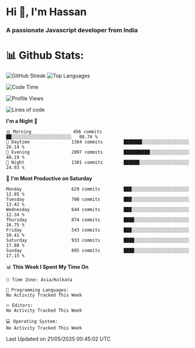 # Hi 👋, I'm Hassan
### A passionate Javascript developer from India


# 📊 Github Stats:
![GitHub Streak](https://github-readme-streak-stats.herokuapp.com/?user=codeblooded47&theme=dracula&hide_border=false)
![Top Languages](https://github-readme-stats.vercel.app/api/top-langs/?username=codeblooded47&layout=compact&theme=dracula)



<!--START_SECTION:waka-->
![Code Time](http://img.shields.io/badge/Code%20Time-883%20hrs%201%20min-blue)

![Profile Views](http://img.shields.io/badge/Profile%20Views-0-blue)

![Lines of code](https://img.shields.io/badge/From%20Hello%20World%20I%27ve%20Written-23.9%20million%20lines%20of%20code-blue)

**I'm a Night 🦉** 

```text
🌞 Morning                456 commits         ██░░░░░░░░░░░░░░░░░░░░░░░   08.74 % 
🌆 Daytime                1364 commits        ███████░░░░░░░░░░░░░░░░░░   26.14 % 
🌃 Evening                2097 commits        ██████████░░░░░░░░░░░░░░░   40.19 % 
🌙 Night                  1301 commits        ██████░░░░░░░░░░░░░░░░░░░   24.93 % 
```
📅 **I'm Most Productive on Saturday** 

```text
Monday                   629 commits         ███░░░░░░░░░░░░░░░░░░░░░░   12.05 % 
Tuesday                  700 commits         ███░░░░░░░░░░░░░░░░░░░░░░   13.42 % 
Wednesday                644 commits         ███░░░░░░░░░░░░░░░░░░░░░░   12.34 % 
Thursday                 874 commits         ████░░░░░░░░░░░░░░░░░░░░░   16.75 % 
Friday                   543 commits         ███░░░░░░░░░░░░░░░░░░░░░░   10.41 % 
Saturday                 933 commits         ████░░░░░░░░░░░░░░░░░░░░░   17.88 % 
Sunday                   895 commits         ████░░░░░░░░░░░░░░░░░░░░░   17.15 % 
```


📊 **This Week I Spent My Time On** 

```text
🕑︎ Time Zone: Asia/Kolkata

💬 Programming Languages: 
No Activity Tracked This Week

🔥 Editors: 
No Activity Tracked This Week

💻 Operating System: 
No Activity Tracked This Week
```


 Last Updated on 21/05/2025 00:45:02 UTC
<!--END_SECTION:waka-->

